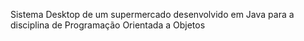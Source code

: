 Sistema Desktop de um supermercado desenvolvido em Java para a disciplina de Programação Orientada a Objetos